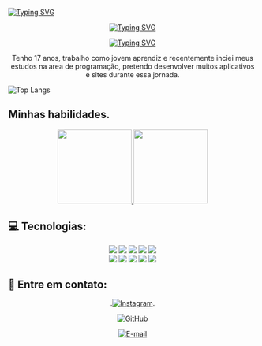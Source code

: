 [![Typing SVG](https://readme-typing-svg.herokuapp.com/?color=red&size=35&center=true&vCenter=true&width=1000&lines=Oi,+seja+bem+vindo+ao+meu+perfil!+:%29)](https://git.io/typing-svg)

<div align="center">
  
  [![Typing SVG](https://readme-typing-svg.herokuapp.com/?color=red&size=35&center=true&vCenter=true&width=1000&lines=meu+nome+é+kawã+karlyndo+alves+da+silva+:%29)](https://git.io/typing-svg)
  
  [![Typing SVG](https://readme-typing-svg.herokuapp.com/?color=red&size=35&center=true&vCenter=true&width=1000&lines=sobre+min!!!+:%29)](https://git.io/typing-svg)

  Tenho 17 anos, trabalho como jovem aprendiz e recentemente inciei meus estudos na area de programação, pretendo desenvolver muitos aplicativos e sites durante essa jornada.

</div>


![Top Langs](https://github-readme-stats-git-masterrstaa-rickstaa.vercel.app/api/top-langs/?username=Jkelvin001&bg_color=000&border_color=30A3DC&title_color=E94D5F&text_color=FFF)




## Minhas habilidades.

<div align="center">
  <a href="https://github.com/kawakarlyndo">
    <img height="150em" src="https://github-readme-stats.vercel.app/api?username=4lvesgabriel&show_icons=true&theme=dracula&include_all_commits=true&count_private=true"/>
    <img height="150em" src="https://github-readme-stats.vercel.app/api/top-langs/?username=4lvesgabriel&layout=compact&langs_count=7&theme=dracula"/>
  </a>
</div>

## 💻 Tecnologias:

<div align="center">
  <img src="https://img.shields.io/badge/HTML5-E34F26?style=for-the-badge&logo=html5&logoColor=white"/>
  <img src="https://img.shields.io/badge/CSS3-1572B6?style=for-the-badge&logo=css3&logoColor=white"/>
  <img src="https://img.shields.io/badge/JavaScript-F7DF1E?style=for-the-badge&logo=javascript&logoColor=black"/>
  <img src="https://img.shields.io/badge/jQuery-0769AD?style=for-the-badge&logo=jquery&logoColor=white"/>
  <img src="https://img.shields.io/badge/Java-ED8B00?style=for-the-badge&logo=java&logoColor=white"/>
  <br>
  <img src="https://img.shields.io/badge/Python-3776AB?style=for-the-badge&logo=python&logoColor=white"/>
  <img src="https://img.shields.io/badge/MySQL-00000F?style=for-the-badge&logo=mysql&logoColor=white"/>
  <img src="https://img.shields.io/badge/Bootstrap-563D7C?style=for-the-badge&logo=bootstrap&logoColor=white"/>
  <img src="https://img.shields.io/badge/Django-092E20?style=for-the-badge&logo=django&logoColor=green"/>
  <img src="https://img.shields.io/badge/React-20232A?style=for-the-badge&logo=react&logoColor=61DAFB"/>
</div>



## 📱 Entre em contato:
<div align="center"> 
  
  .[![Instagram](https://img.shields.io/badge/-Instagram-%23E4405F?style=for-the-badge&logo=instagram&logoColor=white)](https://www.instagram.com/awakalves/).
  
  [![GitHub](https://img.shields.io/badge/GitHub-100000?style=for-the-badge&logo=github&logoColor=white)](https://github.com/kawakarlyndo)
  
  [![E-mail](https://img.shields.io/badge/-Email-000?style=for-the-badge&logo=microsoft-outlook&logoColor=007BFF)](karlyndo.silva@acad.ifma.edu.br)
  
</div>
